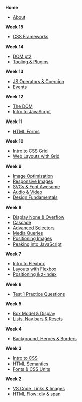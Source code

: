 **Home**
- [About](/)

**Week 15**
- [CSS Frameworks](./wk14/css_frameworks.md)

**Week 14**
- [DOM pt2](./wk13/DOM-manipulation_pt2.md)
- [Tooling & Plugins](./wk13/tooling-extras.md)

<!-- - [JS OOP & Canvas](./wk14/jsOOP_canvas.md) -->

**Week 13**
- [JS Operators & Coercion](./wk12/javascript_quirks.md)
- [Events](./wk13/events.md)

**Week 12**
- [The DOM](./wk11/dom.md)
- [Intro to JavaScript](./wk12/javascript_intro.md)

**Week 11**
- [HTML Forms](./wk11/forms.md)

**Week 10**
- [Intro to CSS Grid](./wk9/grid.md)
- [Web Layouts with Grid](./wk9/layouts_grid.md)

**Week 9**
- [Image Optimization](./wk10/image_optimization.md)
- [Responsive Images](./wk10/responsive_images.md)
- [SVGs & Font Awesome](./wk10/svg_fontawesome.md)
- [Audio & Video](./wk10/audio_video.md)
- [Design Fundamentals](./wk9/design_fundamentals.md)


<!-- - **Week 8**

- [Git & GitHub Primer](./wk8/git_github.md) -->

**Week 8**
- [Display None & Overflow](./wk8/displayNone-overflow.md)
- [Cascade](./wk8/cascade.md)
- [Advanced Selectors](./wk8/advanced_selectors.md)
- [Media Queries](./wk8/media_queries.md)
- [Positioning Images](./wk8/image-positioning.md)
- [Peaking into JavaScript](./wk8/peakingJS.md)

**Week 7**
- [Intro to Flexbox](./wk6/wk6_1_Flexbox.md)
- [Layouts with Flexbox](./wk6/wk6_2_Layouts_Flex.md)
- [Positioning & z-index](./wk5/positioning-zIndex.md)


**Week 6**
- [Test 1 Practice Questions](./wk6/Test1_Practice_Meghrig.md)

**Week 5**
- [Box Model & Display](./wk4/wk4_2_boxModel.md)
- [Lists, Nav bars & Resets](./wk5/wk5_1_lists_reset.md)

**Week 4**
- [Background, Heroes & Borders](./wk4/wk4_1_background_heroes_border.md)

**Week 3**
- [Intro to CSS](./wk3/wk03_Intro_CSS.md)
- [HTML Semantics](./wk3/wk3_2_HTML_Semantics.md)
- [Fonts & CSS Units](./wk/../wk3/wk3_3_text_units.md)

**Week 2**
- [VS Code, Links & Images](./wk2/wk2b_intro_html.md)
- [HTML Flow: div & span](./wk2/wk02_HTML_Flow_Containers.md)
